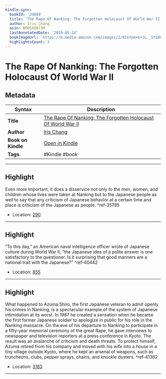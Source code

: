 ```yaml
---
kindle-sync:
  bookId: '24888'
  title: 'The Rape Of Nanking: The Forgotten Holocaust Of World War II'
  author: Iris Chang
  asin: B005XQ973M
  lastAnnotatedDate: '2019-05-24'
  bookImageUrl: 'https://m.media-amazon.com/images/I/81eYpm+G+JL._SY160.jpg'
  highlightsCount: 3
---
```

# The Rape Of Nanking: The Forgotten Holocaust Of World War II

## Metadata

| Syntax | Description |
| ---------- | ---------- |
| **Title** | [The Rape Of Nanking: The Forgotten Holocaust Of World War II](https://www.amazon.com/dp/B005XQ973M) |
| **Author** | [Iris Chang](https://www.amazon.com/Iris-Chang/e/B000AR7W7W/ref=dp_byline_cont_ebooks_1) |
| **Book on Kindle** | <a href="kindle://book?action=open&asin=B005XQ973M" target="_blank">Open in Kindle</a> |
| **Tags** | #Kindle #book |

---

## Highlight

Even more important, it does a disservice not only to the men, women, and children whose lives were taken at Nanking but to the Japanese people as well to say that any criticism of Japanese behavior at a certain time and place is criticism of the Japanese as people. ^ref-35785

- Location: [290](kindle://book?action=open&asin=B005XQ973M&location=290)

---
## Highlight

“To this day,” an American naval intelligence officer wrote of Japanese culture during World War II, “the Japanese idea of a polite answer is one satisfactory to the questioner. Is it surprising that good manners are a national trait with the Japanese?” ^ref-40442

- Location: [855](kindle://book?action=open&asin=B005XQ973M&location=855)

---
## Highlight

What happened to Azuma Shiro, the first Japanese veteran to admit openly his crimes in Nanking, is a spectacular example of the system of Japanese intimidation at its worst. In 1987 he created a sensation when he became the first former Japanese soldier to apologize in public for his role in the Nanking massacre. On the eve of his departure to Nanking to participate in a fifty-year memorial ceremony of the great Rape, he gave interviews to newspaper and television reporters at a press conference in Kyoto. The result was an avalanche of criticism and death threats. To protect himself, Azuma retired from his company and moved with his wife into a house in a tiny village outside Kyoto, where he kept an arsenal of weapons, such as truncheons, clubs, pepper sprays, chains, and knuckle dusters. ^ref-41362

- Location: [3183](kindle://book?action=open&asin=B005XQ973M&location=3183)

---
